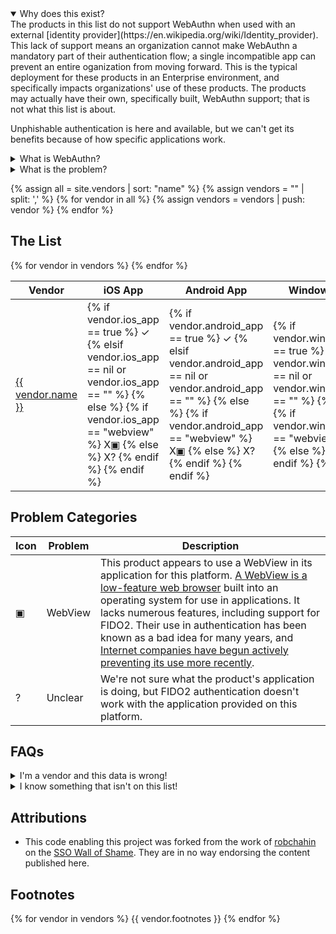 ---
---
<script src="assets/js/sorttable.js"></script>

<details open>
<summary>
Why does this exist?
</summary>
The products in this list do not support WebAuthn when used with an external [identity provider](https://en.wikipedia.org/wiki/Identity_provider). This lack of support means an organization cannot make WebAuthn a mandatory part of their authentication flow; a single incompatible app can prevent an entire oganization from moving forward. This is the typical deployment for these products in an Enterprise environment, and specifically impacts organizations' use of these products. The products may actually have their own, specifically built, WebAuthn support; that is not what this list is about.

Unphishable authentication is here and available, but we can't get its benefits because of how specific applications work.
</details>

<details>
<summary>
What is WebAuthn?
</summary>
Web Authentication (WebAuthn) is a means to authenticate users that is [highly resistant to phishing and related attacks](https://www.cisa.gov/sites/default/files/publications/fact-sheet-implementing-phishing-resistant-mfa-508c.pdf#page=2). When a system uses WebAuthn for authentication there is no known way for an adversary to trick the user into authenticating on behalf of them; a system using WebAuthn cannot be phished. It is the most user-friendly and flexible technology with this feature and is a direct descendant of U2F which was also created by the FIDO Allliance.
</details>

<details>
<summary>
What is the problem?
</summary>
Despite being published in 2016, support for WebAuthn is inconsistent at best. In particular, it is extremely difficult to configure an [identity provider](https://en.wikipedia.org/wiki/Identity_provider) to require WebAuthn for user authentication. This is because native applications, such as those on iOS, Android, Windows, or MacOS have been built in ways that prevent use of WebAuthn for authentication. The problems in these applications is most often that they use a technology called a WebView for authentication. This was always a bad practice, as it means the application has direct access to users' credentials and their session token with the identity provider in fundamental conflict with the intent of technologies such as OAuth, and makes it impossible to support WebAuthn. As a result, the identity system must support phishable authentication. An adversary will target the phishiable authentication that must be supported instead of the stronger WebAuthn, dramatically reducing the security benefit of adopting WebAuthn.
</details>

{% assign all = site.vendors | sort: "name" %}
{% assign vendors = "" | split: ',' %}
{% for vendor in all %}
	{% assign vendors = vendors | push: vendor %}
{% endfor %}

## The List

<table class="sortable">
<thead>
<tr><th>Vendor</th><th>iOS App</th><th>Android App</th><th>Windows Client</th><th>Mac Client</th><th>Linux Client</th><th>Date Updated</th></tr>
</thead>
<tbody>
{% for vendor in vendors %}
<tr>
<td markdown="span"><a href="{{ vendor.vendor_url }}">{{ vendor.name }}</a></td>

<!-- iOS App Platform -->
<td markdown="span">
<!-- Try to reflect the product's behavior on this platform with text/symbols -->
{% if vendor.ios_app == true %}
<!-- If app was tested and it worked -->
	&#10003;
{% elsif vendor.ios_app == nil or vendor.ios_app == "" %}
<!-- If we have no information about this app -->
<!-- Deliberately blank -->
<!-- At this point in the logic the app did not work with FIDO2 -->
{% else %}
	{% if vendor.ios_app == "webview" %}
	<!-- If don't have specific test results to link to -->
		<a onclick="document.getElementById('webview').scrollIntoView({behavior: 'smooth', block: 'start'});"><span class="x">X</span><span class="symbol">&#9635;</span></a>
	{% else %}
	<!-- We have specific testing results to link to -->
		<a onclick="document.getElementById('unclear').scrollIntoView({behavior: 'smooth', block: 'start'});"><span class="x">X</span><span class="symbol">&#63;</span></a>
	{% endif %}
{% endif %}
<!-- Whew, done with that app platform -->
</td>

<!-- Android App Platform -->
<td markdown="span">
<!-- Try to reflect the product's behavior on this platform with text/symbols -->
{% if vendor.android_app == true %}
<!-- If app was tested and it worked -->
	&#10003;
{% elsif vendor.android_app == nil or vendor.android_app == "" %}
<!-- If we have no information about this app -->
<!-- Deliberately blank -->
<!-- At this point in the logic the app did not work with FIDO2 -->
{% else %}
	{% if vendor.android_app == "webview" %}
	<!-- If don't have specific test results to link to -->
		<a onclick="document.getElementById('webview').scrollIntoView({behavior: 'smooth', block: 'start'});"><span class="x">X</span><span class="symbol">&#9635;</span></a>
	{% else %}
	<!-- We have specific testing results to link to -->
		<a onclick="document.getElementById('unclear').scrollIntoView({behavior: 'smooth', block: 'start'});"><span class="x">X</span><span class="symbol">&#63;</span></a>
	{% endif %}
{% endif %}
<!-- Whew, done with that app platform -->
</td>

<!-- Windows Client Platform -->
<td markdown="span">
<!-- Try to reflect the product's behavior on this platform with text/symbols -->
{% if vendor.windows_client == true %}
<!-- If app was tested and it worked -->
	&#10003;
{% elsif vendor.windows_client == nil or vendor.windows_client == "" %}
<!-- If we have no information about this app -->
<!-- Deliberately blank -->
<!-- At this point in the logic the app did not work with FIDO2 -->
{% else %}
	{% if vendor.windows_client == "webview" %}
	<!-- If don't have specific test results to link to -->
		<a onclick="document.getElementById('webview').scrollIntoView({behavior: 'smooth', block: 'start'});"><span class="x">X</span><span class="symbol">&#9635;</span></a>
	{% else %}
	<!-- We have specific testing results to link to -->
		<a onclick="document.getElementById('unclear').scrollIntoView({behavior: 'smooth', block: 'start'});"><span class="x">X</span><span class="symbol">&#63;</span></a>
	{% endif %}
{% endif %}
<!-- Whew, done with that app platform -->
</td>

<!-- Mac Client Platform -->
<td markdown="span">
<!-- Try to reflect the product's behavior on this platform with text/symbols -->
{% if vendor.mac_client == true %}
<!-- If app was tested and it worked -->
	&#10003;
{% elsif vendor.mac_client == nil or vendor.mac_client == "" %}
<!-- If we have no information about this app -->
<!-- Deliberately blank -->
<!-- At this point in the logic the app did not work with FIDO2 -->
{% else %}
	{% if vendor.mac_client == "webview" %}
	<!-- If don't have specific test results to link to -->
		<a onclick="document.getElementById('webview').scrollIntoView({behavior: 'smooth', block: 'start'});"><span class="x">X</span><span class="symbol">&#9635;</span></a>
	{% else %}
	<!-- We have specific testing results to link to -->
		<a onclick="document.getElementById('unclear').scrollIntoView({behavior: 'smooth', block: 'start'});"><span class="x">X</span><span class="symbol">&#63;</span></a>
	{% endif %}
{% endif %}
<!-- Whew, done with that app platform -->
</td>

<!-- Linux Client Platform -->
<td markdown="span">
<!-- Try to reflect the product's behavior on this platform with text/symbols -->
{% if vendor.linux_client == true %}
<!-- If app was tested and it worked -->
	&#10003;
{% elsif vendor.linux_client == nil or vendor.linux_client == "" %}
<!-- If we have no information about this app -->
<!-- Deliberately blank -->
<!-- At this point in the logic the app did not work with FIDO2 -->
{% else %}
	{% if vendor.linux_client == "webview" %}
	<!-- If don't have specific test results to link to -->
		<a onclick="document.getElementById('webview').scrollIntoView();"><span class="x">X</span><span class="symbol">&#9635;</span></a>
	{% else %}
	<!-- We have specific testing results to link to -->
		<a onclick="document.getElementById('unclear').scrollIntoView();"><span class="x">X</span><span class="symbol">&#63;</span></a>
	{% endif %}
{% endif %}
<!-- Whew, done with that app platform -->
</td>

<td>{{ vendor.updated_at }}</td>
</tr>
{% endfor %}
</tbody>
</table>

## Problem Categories
<table>
<thead>
<tr><th>Icon</th><th>Problem</th><th>Description</th></tr>
</thead>
<tbody>
<tr>
<td>&#9635;</td><td markdown="span" id="webview">WebView</td><td>This product appears to use a WebView in its application for this platform. <a href="https://developer.android.com/reference/android/webkit/WebView">A WebView is a low-feature web browser</a> built into an operating system for use in applications. It lacks numerous features, including support for FIDO2. Their use in authentication has been known as a bad idea for many years, and <a href="https://developers.googleblog.com/2021/06/upcoming-security-changes-to-googles-oauth-2.0-authorization-endpoint.html">Internet companies have begun actively preventing its use more recently</a>.</td>
</tr>
<tr>
<td>?</td><td markdown="span" id="unclear">Unclear</td><td>We're not sure what the product's application is doing, but FIDO2 authentication doesn't work with the application provided on this platform.</td>
</tr>
</tbody>
</table>

## FAQs
<details>
<summary>
I'm a vendor and this data is wrong!
</summary>
Please feel free to <a href="https://github.com/Authentication-Advocate/webauthn-wall-of-shame">submit a PR to this repository</a> or <a href="https://github.com/Authentication-Advocate/webauthn-wall-of-shame/issues/new/choose">submit an issue</a>. We want this data to be accurate.
</details>

<details>
<summary>
I know something that isn't on this list!
</summary>
Please feel free to <a href="https://github.com/Authentication-Advocate/webauthn-wall-of-shame">submit a PR to this repository</a> or <a href="https://github.com/Authentication-Advocate/webauthn-wall-of-shame/issues/new/choose">submit an issue</a>.
</details>

## Attributions
* This code enabling this project was forked from the work of [robchahin](https://github.com/robchahin) on the [SSO Wall of Shame](https://github.com/robchahin/sso-wall-of-shame). They are in no way endorsing the content published here.

## Footnotes
{% for vendor in vendors %}
{{ vendor.footnotes }}
{% endfor %}
